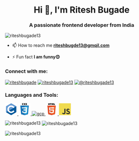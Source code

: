 <h1 align="center">Hi 👋, I'm Ritesh Bugade</h1>
<h3 align="center">A passionate frontend developer from India</h3>

<p align="left"> <img src="https://komarev.com/ghpvc/?username=RiteshBugade13&label=Profile%20views&color=0e75b6&style=flat" alt="riteshbugade13" /> </p>

- 📫 How to reach me **riteshbugde13@gmqil.com**

- ⚡ Fun fact **I am funny😊**

<h3 align="left">Connect with me:</h3>
<p align="left">
<a href="https://linkedin.com/in/riteshbugade" target="blank"><img align="center" src="https://raw.githubusercontent.com/rahuldkjain/github-profile-readme-generator/master/src/images/icons/Social/linked-in-alt.svg" alt="riteshbugade" height="30" width="40" /></a>
<a href="https://www.codechef.com/users/riteshbugade13" target="blank"><img align="center" src="https://cdn.jsdelivr.net/npm/simple-icons@3.1.0/icons/codechef.svg" alt="riteshbugade13" height="30" width="40" /></a>
<a href="https://www.hackerrank.com/@riteshbugade13" target="blank"><img align="center" src="https://raw.githubusercontent.com/rahuldkjain/github-profile-readme-generator/master/src/images/icons/Social/hackerrank.svg" alt="@riteshbugade13" height="30" width="40" /></a>
</p>

<h3 align="left">Languages and Tools:</h3>
<p align="left"> <a href="https://www.cprogramming.com/" target="_blank" rel="noreferrer"> <img src="https://raw.githubusercontent.com/devicons/devicon/master/icons/c/c-original.svg" alt="c" width="40" height="40"/> </a> <a href="https://www.w3schools.com/css/" target="_blank" rel="noreferrer"> <img src="https://raw.githubusercontent.com/devicons/devicon/master/icons/css3/css3-original-wordmark.svg" alt="css3" width="40" height="40"/> </a> <a href="https://cloud.google.com" target="_blank" rel="noreferrer"> <img src="https://www.vectorlogo.zone/logos/google_cloud/google_cloud-icon.svg" alt="gcp" width="40" height="40"/> </a> <a href="https://www.w3.org/html/" target="_blank" rel="noreferrer"> <img src="https://raw.githubusercontent.com/devicons/devicon/master/icons/html5/html5-original-wordmark.svg" alt="html5" width="40" height="40"/> </a> <a href="https://developer.mozilla.org/en-US/docs/Web/JavaScript" target="_blank" rel="noreferrer"> <img src="https://raw.githubusercontent.com/devicons/devicon/master/icons/javascript/javascript-original.svg" alt="javascript" width="40" height="40"/> </a> </p>

<p><img align="left" src="https://github-readme-stats.vercel.app/api/top-langs?username=riteshbugade13&show_icons=true&locale=en&layout=compact" alt="riteshbugade13" /></p>

<p>&nbsp;<img align="center" src="https://github-readme-stats.vercel.app/api?username=riteshbugade13&show_icons=true&locale=en" alt="riteshbugade13" /></p>

<p><img align="center" src="https://github-readme-streak-stats.herokuapp.com/?user=riteshbugade13&" alt="riteshbugade13" /></p>
